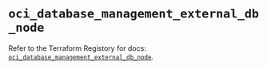 # `oci_database_management_external_db_node`

Refer to the Terraform Registory for docs: [`oci_database_management_external_db_node`](https://registry.terraform.io/providers/oracle/oci/6.18.0/docs/resources/database_management_external_db_node).
